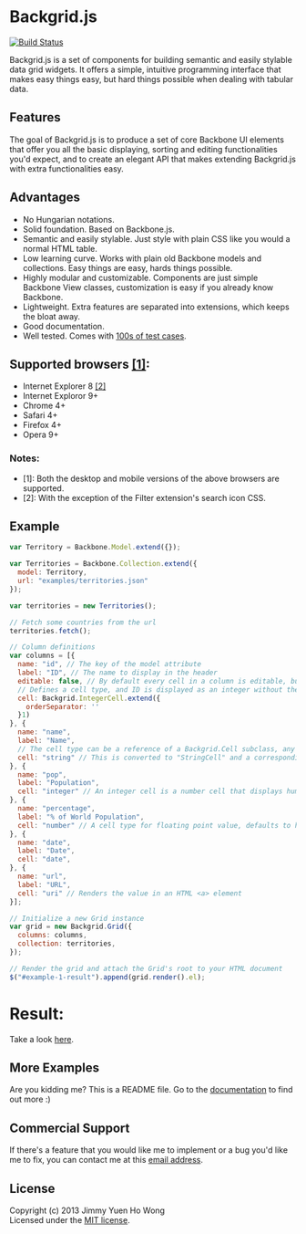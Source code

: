 # Backgrid.js

[![Build Status](https://travis-ci.org/wyuenho/backgrid.png?branch=master)](https://travis-ci.org/wyuenho/backgrid)

Backgrid.js is a set of components for building semantic and easily stylable
data grid widgets. It offers a simple, intuitive programming interface that
makes easy things easy, but hard things possible when dealing with tabular data.

## Features

The goal of Backgrid.js is to produce a set of core Backbone UI elements that
offer you all the basic displaying, sorting and editing functionalities you'd
expect, and to create an elegant API that makes extending Backgrid.js with extra
functionalities easy.

## Advantages

- No Hungarian notations.
- Solid foundation. Based on Backbone.js.
- Semantic and easily stylable. Just style with plain CSS like you would a normal HTML table.
- Low learning curve. Works with plain old Backbone models and collections. Easy things are easy, hards things possible.
- Highly modular and customizable. Components are just simple Backbone View classes, customization is easy if you already know Backbone.
- Lightweight. Extra features are separated into extensions, which keeps the bloat away.
- Good documentation.
- Well tested. Comes with [100s of test cases](http://wyuenho.github.io/backgrid/test/).

## Supported browsers [[1]](#note-1):

- Internet Explorer 8 [[2]](#note-2)
- Internet Exploror 9+
- Chrome 4+
- Safari 4+
- Firefox 4+
- Opera 9+

### Notes:

- <span id="note-1">[1]</span>: Both the desktop and mobile versions of the above browsers are supported.
- <span id="note-2">[2]</span>: With the exception of the Filter extension's search icon CSS.

## Example

```javascript
var Territory = Backbone.Model.extend({});

var Territories = Backbone.Collection.extend({
  model: Territory,
  url: "examples/territories.json"
});

var territories = new Territories();

// Fetch some countries from the url
territories.fetch();

// Column definitions
var columns = [{
  name: "id", // The key of the model attribute
  label: "ID", // The name to display in the header
  editable: false, // By default every cell in a column is editable, but *ID* shouldn't be
  // Defines a cell type, and ID is displayed as an integer without the ',' separating 1000s.
  cell: Backgrid.IntegerCell.extend({
    orderSeparator: ''
  }1)
}, {
  name: "name",
  label: "Name",
  // The cell type can be a reference of a Backgrid.Cell subclass, any Backgrid.Cell subclass instances like *id* above, or a string
  cell: "string" // This is converted to "StringCell" and a corresponding class in the Backgrid package namespace is looked up
}, {
  name: "pop",
  label: "Population",
  cell: "integer" // An integer cell is a number cell that displays humanized integers
}, {
  name: "percentage",
  label: "% of World Population",
  cell: "number" // A cell type for floating point value, defaults to have a precision 2 decimal numbers
}, {
  name: "date",
  label: "Date",
  cell: "date",
}, {
  name: "url",
  label: "URL",
  cell: "uri" // Renders the value in an HTML <a> element
}];

// Initialize a new Grid instance
var grid = new Backgrid.Grid({
  columns: columns,
  collection: territories,
});

// Render the grid and attach the Grid's root to your HTML document
$("#example-1-result").append(grid.render().el);
```

# Result:

Take a look [here](http://backgridjs.com/index.html#basic-example).

## More Examples

Are you kidding me? This is a README file. Go to the [documentation](http://backgridjs.com/
"Backbone.js Documentation") to find out more :)

## Commercial Support

If there's a feature that you would like me to implement or a bug you'd like me
to fix, you can contact me at this [email address](mailto:wyuenho@gmail.com).

## License
Copyright (c) 2013 Jimmy Yuen Ho Wong  
Licensed under the [MIT license](LICENSE-MIT "MIT License").
